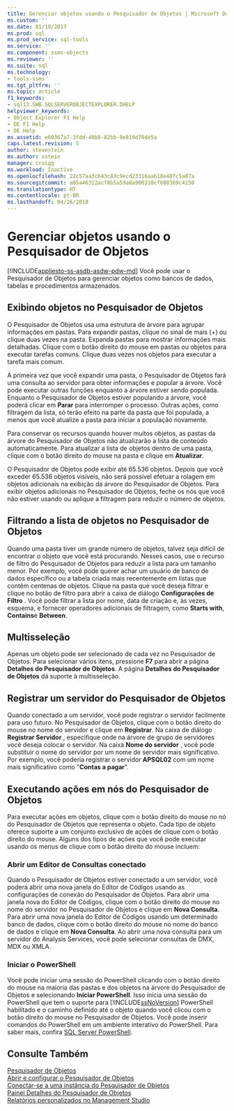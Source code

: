 ```yaml
---
title: Gerenciar objetos usando o Pesquisador de Objetos | Microsoft Docs
ms.custom: ''
ms.date: 01/19/2017
ms.prod: sql
ms.prod_service: sql-tools
ms.service: ''
ms.component: ssms-objects
ms.reviewer: ''
ms.suite: sql
ms.technology:
- tools-ssms
ms.tgt_pltfrm: ''
ms.topic: article
f1_keywords:
- sql13.SWB.SQLSERVEROBJECTEXPLORER.DHELP
helpviewer_keywords:
- Object Explorer F1 Help
- OE F1 Help
- OE Help
ms.assetid: e60367a7-3fdd-40b8-82bb-9e819d78de5a
caps.latest.revision: 5
author: stevestein
ms.author: sstein
manager: craigg
ms.workload: Inactive
ms.openlocfilehash: 22c57aa3c643c83c9ecd23316aab18e48fc5a07a
ms.sourcegitcommit: a85a46312acf8b5a59a8a900310cf088369c4150
ms.translationtype: HT
ms.contentlocale: pt-BR
ms.lasthandoff: 04/26/2018
---
```

# <a name="manage-objects-by-using-object-explorer"></a>Gerenciar objetos usando o Pesquisador de Objetos
[!INCLUDE[appliesto-ss-asdb-asdw-pdw-md](../../includes/appliesto-ss-asdb-asdw-pdw-md.md)]
Você pode usar o Pesquisador de Objetos para gerenciar objetos como bancos de dados, tabelas e procedimentos armazenados.  
  
## <a name="viewing-objects-in-object-explorer"></a>Exibindo objetos no Pesquisador de Objetos  
O Pesquisador de Objetos usa uma estrutura de árvore para agrupar informações em pastas. Para expandir pastas, clique no sinal de mais (+) ou clique duas vezes na pasta. Expanda pastas para mostrar informações mais detalhadas. Clique com o botão direito do mouse em pastas ou objetos para executar tarefas comuns. Clique duas vezes nos objetos para executar a tarefa mais comum.  
  
A primeira vez que você expandir uma pasta, o Pesquisador de Objetos fará uma consulta ao servidor para obter informações e popular a árvore. Você pode executar outras funções enquanto a árvore estiver sendo populada. Enquanto o Pesquisador de Objetos estiver populando a árvore, você poderá clicar em **Parar** para interromper o processo. Outras ações, como filtragem da lista, só terão efeito na parte da pasta que foi populada, a menos que você atualize a pasta para iniciar a população novamente.  
  
Para conservar os recursos quando houver muitos objetos, as pastas da árvore do Pesquisador de Objetos não atualizarão a lista de conteúdo automaticamente. Para atualizar a lista de objetos dentro de uma pasta, clique com o botão direito do mouse na pasta e clique em **Atualizar**.  
  
O Pesquisador de Objetos pode exibir até 65.536 objetos. Depois que você exceder 65.536 objetos visíveis, não será possível efetuar a rolagem em objetos adicionais na exibição da árvore do Pesquisador de Objetos. Para exibir objetos adicionais no Pesquisador de Objetos, feche os nós que você não estiver usando ou aplique a filtragem para reduzir o número de objetos.  
  
## <a name="filtering-the-list-of-objects-in-object-explorer"></a>Filtrando a lista de objetos no Pesquisador de Objetos  
Quando uma pasta tiver um grande número de objetos, talvez seja difícil de encontrar o objeto que você está procurando. Nesses casos, use o recurso de filtro do Pesquisador de Objetos para reduzir a lista para um tamanho menor. Por exemplo, você pode querer achar um usuário de banco de dados específico ou a tabela criada mais recentemente em listas que contêm centenas de objetos. Clique na pasta que você deseja filtrar e clique no botão de filtro para abrir a caixa de diálogo **Configurações de Filtro** . Você pode filtrar a lista por nome, data de criação e, às vezes, esquema, e fornecer operadores adicionais de filtragem, como **Starts with**, **Contains**e **Between**.  
  
## <a name="multi-select"></a>Multisseleção  
Apenas um objeto pode ser selecionado de cada vez no Pesquisador de Objetos. Para selecionar vários itens, pressione **F7** para abrir a página **Detalhes do Pesquisador de Objetos**. A página **Detalhes do Pesquisador de Objetos** dá suporte à multisseleção.  
  
## <a name="register-a-server-from-object-explorer"></a>Registrar um servidor do Pesquisador de Objetos  
Quando conectado a um servidor, você pode registrar o servidor facilmente para uso futuro. No Pesquisador de Objetos, clique com o botão direito do mouse no nome do servidor e clique em **Registrar**. Na caixa de diálogo **Registrar Servidor** , especifique onde na árvore de grupo de servidores você deseja colocar o servidor. Na caixa **Nome do servidor** , você pode substituir o nome do servidor por um nome de servidor mais significativo. Por exemplo, você poderia registrar o servidor **APSQL02** com um nome mais significativo como "**Contas a pagar**".  
  
## <a name="performing-actions-on-object-explorer-nodes"></a>Executando ações em nós do Pesquisador de Objetos  
Para executar ações em objetos, clique com o botão direito do mouse no nó do Pesquisador de Objetos que representa o objeto. Cada tipo de objeto oferece suporte a um conjunto exclusivo de ações de clique com o botão direito do mouse. Alguns dos tipos de ações que você pode executar usando os menus de clique com o botão direito do mouse incluem:  
  
### <a name="open-a-connected-query-editor"></a>Abrir um Editor de Consultas conectado  
Quando o Pesquisador de Objetos estiver conectado a um servidor, você poderá abrir uma nova janela do Editor de Códigos usando as configurações de conexão do Pesquisador de Objetos. Para abrir uma janela nova do Editor de Códigos, clique com o botão direito do mouse no nome do servidor no Pesquisador de Objetos e clique em **Nova Consulta**. Para abrir uma nova janela do Editor de Códigos usando um determinado banco de dados, clique com o botão direito do mouse no nome do banco de dados e clique em **Nova Consulta**. Ao abrir uma nova consulta para um servidor do Analysis Services, você pode selecionar consultas de DMX, MDX ou XMLA.  
  
### <a name="start-powershell"></a>Iniciar o PowerShell  
Você pode iniciar uma sessão do PowerShell clicando com o botão direito do mouse na maioria das pastas e dos objetos na árvore do Pesquisador de Objetos e selecionando **Iniciar PowerShell**. Isso inicia uma sessão do PowerShell que tem o suporte para [!INCLUDE[ssNoVersion](../../includes/ssnoversion_md.md)] PowerShell habilitado e o caminho definido até o objeto quando você clicou com o botão direito do mouse no Pesquisador de Objetos. Você pode inserir comandos do PowerShell em um ambiente interativo do PowerShell. Para saber mais, confira [SQL Server PowerShell](http://msdn.microsoft.com/en-us/89b70725-bbe7-4ffe-a27d-2a40005a97e7).  
  
## <a name="see-also"></a>Consulte Também  
[Pesquisador de Objetos](../../ssms/object/object-explorer.md)  
[Abrir e configurar o Pesquisador de Objetos](../../ssms/object/open-and-configure-object-explorer.md)  
[Conectar-se a uma instância do Pesquisador de Objetos](../../ssms/object/connect-to-an-instance-from-object-explorer.md)  
[Painel Detalhes do Pesquisador de Objetos](../../ssms/object/object-explorer-details-pane.md)  
[Relatórios personalizados no Management Studio](../../ssms/object/custom-reports-in-management-studio.md)  
  
